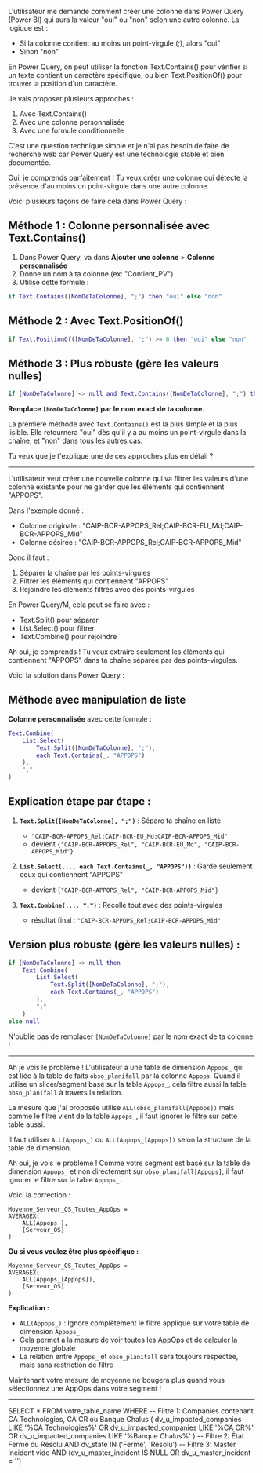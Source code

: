 L'utilisateur me demande comment créer une colonne dans Power Query (Power BI) qui aura la valeur "oui" ou "non" selon une autre colonne. La logique est :
- Si la colonne contient au moins un point-virgule (;), alors "oui"
- Sinon "non"

En Power Query, on peut utiliser la fonction Text.Contains() pour vérifier si un texte contient un caractère spécifique, ou bien Text.PositionOf() pour trouver la position d'un caractère.

Je vais proposer plusieurs approches :
1. Avec Text.Contains()
2. Avec une colonne personnalisée
3. Avec une formule conditionnelle

C'est une question technique simple et je n'ai pas besoin de faire de recherche web car Power Query est une technologie stable et bien documentée.

Oui, je comprends parfaitement ! Tu veux créer une colonne qui détecte la présence d'au moins un point-virgule dans une autre colonne.

Voici plusieurs façons de faire cela dans Power Query :

## Méthode 1 : Colonne personnalisée avec Text.Contains()

1. Dans Power Query, va dans **Ajouter une colonne** > **Colonne personnalisée**
2. Donne un nom à ta colonne (ex: "Contient_PV")
3. Utilise cette formule :

```m
if Text.Contains([NomDeTaColonne], ";") then "oui" else "non"
```

## Méthode 2 : Avec Text.PositionOf()

```m
if Text.PositionOf([NomDeTaColonne], ";") >= 0 then "oui" else "non"
```

## Méthode 3 : Plus robuste (gère les valeurs nulles)

```m
if [NomDeTaColonne] <> null and Text.Contains([NomDeTaColonne], ";") then "oui" else "non"
```

**Remplace `[NomDeTaColonne]` par le nom exact de ta colonne.**

La première méthode avec `Text.Contains()` est la plus simple et la plus lisible. Elle retournera "oui" dès qu'il y a au moins un point-virgule dans la chaîne, et "non" dans tous les autres cas.

Tu veux que je t'explique une de ces approches plus en détail ?

____________________


L'utilisateur veut créer une nouvelle colonne qui va filtrer les valeurs d'une colonne existante pour ne garder que les éléments qui contiennent "APPOPS". 

Dans l'exemple donné :
- Colonne originale : "CAIP-BCR-APPOPS_Rel;CAIP-BCR-EU_Md;CAIP-BCR-APPOPS_Mid"
- Colonne désirée : "CAIP-BCR-APPOPS_Rel;CAIP-BCR-APPOPS_Mid"

Donc il faut :
1. Séparer la chaîne par les points-virgules
2. Filtrer les éléments qui contiennent "APPOPS"
3. Rejoindre les éléments filtrés avec des points-virgules

En Power Query/M, cela peut se faire avec :
- Text.Split() pour séparer
- List.Select() pour filtrer
- Text.Combine() pour rejoindre

Ah oui, je comprends ! Tu veux extraire seulement les éléments qui contiennent "APPOPS" dans ta chaîne séparée par des points-virgules.

Voici la solution dans Power Query :

## Méthode avec manipulation de liste

**Colonne personnalisée** avec cette formule :

```m
Text.Combine(
    List.Select(
        Text.Split([NomDeTaColonne], ";"), 
        each Text.Contains(_, "APPOPS")
    ), 
    ";"
)
```

## Explication étape par étape :

1. **`Text.Split([NomDeTaColonne], ";")`** : Sépare ta chaîne en liste
   - `"CAIP-BCR-APPOPS_Rel;CAIP-BCR-EU_Md;CAIP-BCR-APPOPS_Mid"` 
   - devient `{"CAIP-BCR-APPOPS_Rel", "CAIP-BCR-EU_Md", "CAIP-BCR-APPOPS_Mid"}`

2. **`List.Select(..., each Text.Contains(_, "APPOPS"))`** : Garde seulement ceux qui contiennent "APPOPS"
   - devient `{"CAIP-BCR-APPOPS_Rel", "CAIP-BCR-APPOPS_Mid"}`

3. **`Text.Combine(..., ";")`** : Recolle tout avec des points-virgules
   - résultat final : `"CAIP-BCR-APPOPS_Rel;CAIP-BCR-APPOPS_Mid"`

## Version plus robuste (gère les valeurs nulles) :

```m
if [NomDeTaColonne] <> null then 
    Text.Combine(
        List.Select(
            Text.Split([NomDeTaColonne], ";"), 
            each Text.Contains(_, "APPOPS")
        ), 
        ";"
    ) 
else null
```

N'oublie pas de remplacer `[NomDeTaColonne]` par le nom exact de ta colonne !




___________________
Ah je vois le problème ! L'utilisateur a une table de dimension `Appops_` qui est liée à la table de faits `obso_planifall` par la colonne `Appops`. Quand il utilise un slicer/segment basé sur la table `Appops_`, cela filtre aussi la table `obso_planifall` à travers la relation.

La mesure que j'ai proposée utilise `ALL(obso_planifall[Appops])` mais comme le filtre vient de la table `Appops_`, il faut ignorer le filtre sur cette table aussi.

Il faut utiliser `ALL(Appops_)` ou `ALL(Appops_[Appops])` selon la structure de la table de dimension.

Ah oui, je vois le problème ! Comme votre segment est basé sur la table de dimension `Appops_` et non directement sur `obso_planifall[Appops]`, il faut ignorer le filtre sur la table `Appops_`.

Voici la correction :

```dax
Moyenne_Serveur_OS_Toutes_AppOps = 
AVERAGEX(
    ALL(Appops_),
    [Serveur_OS]
)
```

**Ou si vous voulez être plus spécifique :**

```dax
Moyenne_Serveur_OS_Toutes_AppOps = 
AVERAGEX(
    ALL(Appops_[Appops]),
    [Serveur_OS]
)
```

**Explication :**
- `ALL(Appops_)` : Ignore complètement le filtre appliqué sur votre table de dimension `Appops_`
- Cela permet à la mesure de voir toutes les AppOps et de calculer la moyenne globale
- La relation entre `Appops_` et `obso_planifall` sera toujours respectée, mais sans restriction de filtre

Maintenant votre mesure de moyenne ne bougera plus quand vous sélectionnez une AppOps dans votre segment !

------------------------------------------------------------------------------------------------------------------------------------------------------------------------------------------------------------------

SELECT *
FROM votre_table_name
WHERE 
    -- Filtre 1: Companies contenant CA Technologies, CA CR ou Banque Chalus
    (
        dv_u_impacted_companies LIKE '%CA Technologies%' 
        OR dv_u_impacted_companies LIKE '%CA CR%'
        OR dv_u_impacted_companies LIKE '%Banque Chalus%'
    )
    -- Filtre 2: État Fermé ou Résolu
    AND dv_state IN ('Fermé', 'Résolu')
    -- Filtre 3: Master incident vide
    AND (dv_u_master_incident IS NULL OR dv_u_master_incident = '')
